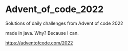 # Advent_of_code_2022
Solutions of daily challenges from Advent of code 2022

made in java. Why? Because I can.

https://adventofcode.com/2022

